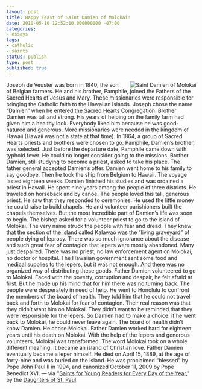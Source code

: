 ```yaml
---
layout: post
title: Happy Feast of Saint Damien of Molokai!
date: 2010-05-10 12:52:10.000000000 -07:00
categories:
- essays
tags:
- catholic
- saints
status: publish
type: post
published: true
---
```

<img src="/assets/FatherDamien.jpeg" alt="Saint Damien of Molokai" style="float: right; padding-left: 1em;" /> Joseph de Veuster was born in 1840, the son of Belgian farmers. He and his brother, Pamphile, joined the Fathers of the Sacred Hearts of Jesus and Mary. These missionaries were responsible for bringing the Catholic faith to the Hawaiian Islands. Joseph chose the name “Damien” when he entered the Sacred Hearts Congregation. Brother Damien was tall and strong. His years of helping on the family farm had given him a healthy look. Everybody liked him because he was good-natured and generous. More missionaries were needed in the kingdom of Hawaii (Hawaii was not a state at that time). In 1864, a group of Sacred Hearts priests and brothers were chosen to go. Pamphile, Damien’s brother, was selected. Just before the departure date, Pamphile came down with typhoid fever. He could no longer consider going to the missions. Brother Damien, still studying to become a priest, asked to take his place. The father general accepted Damien’s offer. Damien went home to his family to say goodbye. Then he took the ship from Belgium to Hawaii. The voyage lasted eighteen weeks. Damien finished his studies and was ordained a priest in Hawaii. He spent nine years among the people of three districts. He traveled on horseback and by canoe. The people loved this tall, generous priest. He saw that they responded to ceremonies. He used the little money he could raise to build chapels. He and volunteer parishioners built the chapels themselves. But the most incredible part of Damien’s life was soon to begin. The bishop asked for a volunteer priest to go to the island of Molokai. The very name struck the people with fear and dread. They knew that the section of the island called Kalawao was the “living graveyard” of people dying of leprosy. There was so much ignorance about the disease and such great fear of contagion that lepers were mostly abandoned. Many just despaired. There was no priest, no law enforcement agent on Molokai, no doctor or hospital. The Hawaiian government sent some food and medical supplies to the lepers, but it was not enough. And there was no organized way of distributing these goods. Father Damien volunteered to go to Molokai. Faced with the poverty, corruption and despair, he felt afraid at first. But he made up his mind that for him there was no turning back. The people were desperately in need of help. He went to Honolulu to confront the members of the board of health. They told him that he could not travel back and forth to Molokai for fear of contagion. Their real reason was that they didn’t want him on Molokai. They didn’t want to be reminded that they were responsible for the lepers. So Damien had to make a choice: if he went back to Molokai, he could never leave again. The board of health didn’t know Damien. He chose Molokai. Father Damien worked hard for eighteen years until his death on Molokai. With the help of the lepers and generous volunteers, Molokai was transformed. The word Molokai took on a whole different meaning. It became an island of Christian love. Father Damien eventually became a leper himself. He died on April 15, 1889, at the age of forty-nine and was buried on the island. He was proclaimed “blessed” by Pope John Paul II in 1994, and canonized October 11, 2009 by Pope Benedict XVI.
&mdash; via "[Saints for Young Readers for Every Day of the Year](http://jclubcatholic.org/stories/saints_may.php#10)," by the [Daughters of St. Paul](http://www.daughtersofstpaul.com/).
